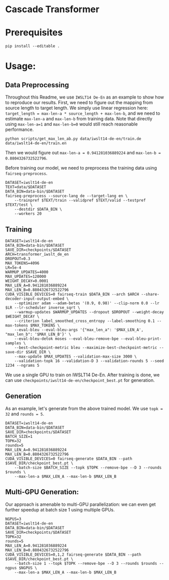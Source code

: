 # Cascade Transformer

# Prerequisites

```
pip install --editable .
```

# Usage:

## Data Preprocessing

Throughout this Readme, we use `IWSLT14 De-En` as an example to show how to reproduce our results. First, we need to figure out the mapping from source length to target length. We simply use linear regression here: `target_length = max-len-a * source_length + max-len-b`, and we need to estimate `max-len-a` and `max-len-b` from training data. Note that directly using `max-len-a=1` and `max-len-b=0` would still reach reasonable performance.

```
python scripts/get_max_len_ab.py data/iwslt14-de-en/train.de data/iwslt14-de-en/train.en
```

Then we would figure out `max-len-a = 0.941281036889224` and `max-len-b = 0.8804326732522796`.

Before training our model, we need to preprocess the training data using `fairseq-preprocess`.

```
DATASET=iwslt14-de-en
TEXT=data/$DATASET
DATA_BIN=data-bin/$DATASET
fairseq-preprocess --source-lang de --target-lang en \
    --trainpref $TEXT/train --validpref $TEXT/valid --testpref $TEXT/test \
    --destdir $DATA_BIN \
    --workers 20
```

## Training

```
DATASET=iwslt14-de-en
DATA_BIN=data-bin/$DATASET
SAVE_DIR=checkpoints/$DATASET
ARCH=transformer_iwslt_de_en
DROPOUT=0.3
MAX_TOKENS=4096
LR=5e-4
WARMUP_UPDATES=4000
MAX_UPDATES=120000
WEIGHT_DECAY=0.0001
MAX_LEN_A=0.941281036889224
MAX_LEN_B=0.8804326732522796
CUDA_VISIBLE_DEVICES=0 fairseq-train $DATA_BIN --arch $ARCH --share-decoder-input-output-embed \
    --optimizer adam --adam-betas '(0.9, 0.98)' --clip-norm 0.0 --lr $LR --lr-scheduler inverse_sqrt \
    --warmup-updates $WARMUP_UPDATES --dropout $DROPOUT --weight-decay $WEIGHT_DECAY \
    --criterion label_smoothed_cross_entropy --label-smoothing 0.1 --max-tokens $MAX_TOKENS \
    --eval-bleu --eval-bleu-args '{"max_len_a": '$MAX_LEN_A', "max_len_b": '$MAX_LEN_B'}' \
    --eval-bleu-detok moses --eval-bleu-remove-bpe --eval-bleu-print-samples \
    --best-checkpoint-metric bleu --maximize-best-checkpoint-metric --save-dir $SAVE_DIR \
    --max-update $MAX_UPDATES --validation-max-size 3000 \
    --validation-topk 16 --validation-D 3 --validation-rounds 5 --seed 1234 --ngrams 5
```

We use a single GPU to train on IWSLT14 De-En. After training is done, we can use `checkpoints/iwslt14-de-en/checkpoint_best.pt` for generation.


## Generation

As an example, let's generate from the above trained model. We use `topk = 32` and `rounds = 5`.

```
DATASET=iwslt14-de-en
DATA_BIN=data-bin/$DATASET
SAVE_DIR=checkpoints/$DATASET
BATCH_SIZE=1
TOPK=32
rounds=5
MAX_LEN_A=0.941281036889224
MAX_LEN_B=0.8804326732522796
CUDA_VISIBLE_DEVICES=0 fairseq-generate $DATA_BIN --path $SAVE_DIR/checkpoint_best.pt \
    --batch-size $BATCH_SIZE --topk $TOPK --remove-bpe --D 3 --rounds $rounds \
    --max-len-a $MAX_LEN_A --max-len-b $MAX_LEN_B
```

## Multi-GPU Generation:

Our approach is amenable to multi-GPU parallelization: we can even get further speedup at batch size 1 using multiple GPUs.

```
NGPUS=3
DATASET=iwslt14-de-en
DATA_BIN=data-bin/$DATASET
SAVE_DIR=checkpoints/$DATASET
TOPK=32
rounds=5
MAX_LEN_A=0.941281036889224
MAX_LEN_B=0.8804326732522796
CUDA_VISIBLE_DEVICES=0,1,2 fairseq-generate $DATA_BIN --path $SAVE_DIR/checkpoint_best.pt \
    --batch-size 1 --topk $TOPK --remove-bpe --D 3 --rounds $rounds --ngpus $NGPUS \
    --max-len-a $MAX_LEN_A --max-len-b $MAX_LEN_B
```
